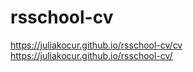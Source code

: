 # rsschool-cv
https://juliakocur.github.io/rsschool-cv/cv
https://juliakocur.github.io/rsschool-cv/
